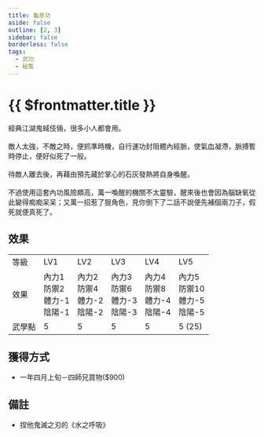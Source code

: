 ```yaml
---
title: 龜息功
aside: false
outline: [2, 3]
sidebar: false
borderless: false
tags:
  - 武功
  - 秘笈
---
```


# {{ $frontmatter.title }}

<BookItemIcon :size="`medium`" :needLink="false" :no="7000"></BookItemIcon>

經典江湖鬼蜮伎倆，很多小人都會用。
<br><br>
敵人太強，不敵之時，便抓準時機，自行運功封阻體內經脈，使氣血凝滯，脈搏暫時停止，便好似死了一般。
<br><br>
待敵人離去後，再藉由預先藏於掌心的石灰發熱將自身喚醒。
<br><br>
不過使用這套內功風險頗高，萬一喚醒的機關不太靈驗，醒來後也會因為腦缺氧從此變得痴痴呆呆；又萬一招惹了狠角色，見你倒下了二話不說便先補個兩刀子，假死就便真死了。
<br clear="all" />

## 效果

<table>
    <tr>
        <td>等級</td>
        <td>LV1</td>
        <td>LV2</td>
        <td>LV3</td>
        <td>LV4</td>
        <td>LV5</td>
    </tr>
    <tr>
        <td>效果</td>
        <td>內力1<br>防禦2<br>體力-1<br>陰陽-1</td>
        <td>內力2<br>防禦4<br>體力-2<br>陰陽-2</td>
        <td>內力3<br>防禦6<br>體力-3<br>陰陽-3</td>
        <td>內力4<br>防禦8<br>體力-4<br>陰陽-4</td>
        <td>內力5<br>防禦10<br>體力-5<br>陰陽-5</td>
    </tr>
    <tr>
        <td>武學點</td>
        <td>5</td>
        <td>5</td>
        <td>5</td>
        <td>5</td>
        <td>5 (25)</td>
    </tr>
</table>

## 獲得方式

- 一年四月上旬－四師兄買物($900)

## 備註

- 捏他鬼滅之刃的《水之呼吸》
